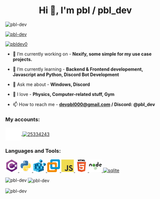 <h1 align="center">Hi 👋, I'm pbl / pbl_dev</h1>

<p align="left"> <img src="https://komarev.com/ghpvc/?username=pbl-dev&label=Profile%20views&color=0e75b6&style=flat" alt="pbl-dev" /> </p>

<p align="left"> <a href="https://github.com/ryo-ma/github-profile-trophy"><img src="https://github-profile-trophy.vercel.app/?username=pbl-dev&theme=discord&title=-Stars,-Followers,-Issues,-PullRequest,-Reviews" alt="pbl-dev" /></a> </p>

<p align="left"> <a href="https://twitter.com/pbldev0" target="blank"><img src="https://img.shields.io/twitter/follow/pbldev0?logo=twitter&style=for-the-badge" alt="pbldev0" /></a> </p>

- 🔭 I’m currently working on - **Nexify, some simple for my use case projects.**

- 🌱 I’m currently learning - **Backend & Frontend developement, Javascript and Python, Discord Bot Development**

- 💬 Ask me about - **Windows, Discord**

- 💫 I love - **Physics, Computer-related stuff, Gym** 

- 📫 How to reach me - **devpbl000@gmail.com / Discord: @pbl_dev**

<h3 align="left">My accounts:</h3>
<p align="left">
  <a href="https://www.roblox.com/users/1323997562/profile" target="_blank"><img align="center" src="https://raw.githubusercontent.com/pbl-dev/pbl-dev/main/Roblox.svg" height="40" width="50" />
</a>
  <a href="https://stackoverflow.com/users/25334243" target="_blank"><img align="center" src="https://raw.githubusercontent.com/rahuldkjain/github-profile-readme-generator/master/src/images/icons/Social/stack-overflow.svg" alt="25334243" height="40" width="50" />
</a>
</p>

<h3 align="left">Languages and Tools:</h3>
<p align="left"> 
  <a href="https://www.w3schools.com/cs/" target="_blank" rel="noreferrer"> <img src="https://raw.githubusercontent.com/devicons/devicon/master/icons/csharp/csharp-original.svg" alt="csharp" width="40" height="40"/> 
  </a>
  <a href="https://www.python.org" target="_blank" rel="noreferrer"> <img src="https://raw.githubusercontent.com/devicons/devicon/master/icons/python/python-original.svg" alt="python" width="40" height="40"/> 
  </a>
  <a href="https://en.wikipedia.org/wiki/Windows_Registry" target="_blank" rel="noreferrer"> <img src="https://raw.githubusercontent.com/pbl-dev/pbl-dev/main/Registry.svg" height="40" width="40" />
  </a>
  <a href="https://en.wikipedia.org/wiki/VMware_Workstation" target="_blank" rel="noreferrer"> <img src="https://raw.githubusercontent.com/pbl-dev/pbl-dev/main/VMWare.svg" height="40" width="40" />
  </a>
  <a href="https://developer.mozilla.org/en-US/docs/Web/JavaScript" target="_blank" rel="noreferrer"> <img src="https://raw.githubusercontent.com/devicons/devicon/master/icons/javascript/javascript-original.svg" alt="javascript" width="40" height="40"/> 
  </a>
  <a href="https://www.w3.org/html/" target="_blank" rel="noreferrer"> <img src="https://raw.githubusercontent.com/devicons/devicon/master/icons/html5/html5-original-wordmark.svg" alt="html5" width="40" height="40"/>
  </a>
  <a href="https://nodejs.org" target="_blank" rel="noreferrer"> <img src="https://raw.githubusercontent.com/devicons/devicon/master/icons/nodejs/nodejs-original-wordmark.svg" alt="nodejs" width="40" height="40"/> 
  </a>
  <a href="https://www.sqlite.org/" target="_blank" rel="noreferrer"> <img src="https://www.vectorlogo.zone/logos/sqlite/sqlite-icon.svg" alt="sqlite" width="40" height="40"/> </a>
</p>


<p><img align="left" src="https://github-readme-stats.vercel.app/api/top-langs?username=pbl-dev&show_icons=true&theme=synthwave&locale=en&layout=compact" alt="pbl-dev" /></p>

<p>&nbsp;<img align="center" src="https://github-readme-stats.vercel.app/api?username=pbl-dev&show_icons=true&theme=synthwave&locale=en" alt="pbl-dev" /></p>

<p><img align="center" src="https://github-readme-streak-stats.herokuapp.com/?user=pbl-dev&theme=dark" alt="pbl-dev" /></p>
